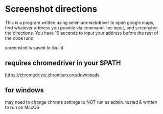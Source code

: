 # Screenshot directions

This is a program written using selenium-webdriver to open google maps, find whatever address you provide via command-line input, and screenshot the directions. You have 10 seconds to input your address before the rest of the code runs

screenshot is saved to /build

## requires chromedriver in your $PATH

https://chromedriver.chromium.org/downloads

## for windows

may need to change chrome settings to NOT run as admin.
tested & written to run on MacOS
